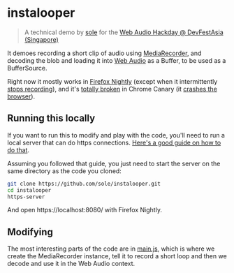 # instalooper

> A technical demo by <a href="https://soledadpenades.com">sole</a> for the <a href="https://github.com/notthetup/webaudiohackday-2016/">Web Audio Hackday @ DevFestAsia (Singapore)</a>

<p>It demoes recording a short clip of audio using <a href="https://w3c.github.io/mediacapture-record/MediaRecorder.html">MediaRecorder</a>, and decoding the blob and loading it into <a href="https://webaudio.github.io/web-audio-api/">Web Audio</a> as a Buffer, to be used as a BufferSource.</p>

<p>Right now it mostly works in <a href="http://nightly.mozilla.org/">Firefox Nightly</a> (except when it intermittently <a href="https://bugzilla.mozilla.org/show_bug.cgi?id=1320527">stops recording</a>), and it's <a href="https://bugs.chromium.org/p/chromium/issues/detail?id=668849">totally broken</a> in Chrome Canary (it <a href="https://twitter.com/supersole/status/802696553131438081">crashes the browser</a>).</p>

## Running this locally

If you want to run this to modify and play with the code, you'll need to run a local server that can do https connections. [Here's a good guide on how to do that](https://certsimple.com/blog/localhost-ssl-fix).

Assuming you followed that guide, you just need to start the server on the same directory as the code you cloned:

```bash
git clone https://github.com/sole/instalooper.git
cd instalooper
https-server
```

And open https://localhost:8080/ with Firefox Nightly.

## Modifying

The most interesting parts of the code are in [main.js](./main.js), which is where we create the MediaRecorder instance, tell it to record a short loop and then we decode and use it in the Web Audio context.
